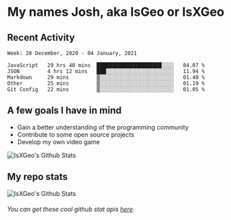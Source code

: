 <h1 align="center">My names Josh, aka IsGeo or IsXGeo</h1>

## Recent Activity
<!--START_SECTION:waka-->
```text
Week: 28 December, 2020 - 04 January, 2021

JavaScript   29 hrs 40 mins  █████████████████████░░░░   84.07 % 
JSON         4 hrs 12 mins   ███░░░░░░░░░░░░░░░░░░░░░░   11.94 % 
Markdown     29 mins         ▒░░░░░░░░░░░░░░░░░░░░░░░░   01.40 % 
Other        25 mins         ▒░░░░░░░░░░░░░░░░░░░░░░░░   01.19 % 
Git Config   22 mins         ▒░░░░░░░░░░░░░░░░░░░░░░░░   01.05 % 
```
<!--END_SECTION:waka-->

## **A few goals I have in mind**

- Gain a better understanding of the programming community
- Contribute to some open source projects
- Develop my own video game

<img align="center" alt="IsXGeo's Github Stats" src="https://github-readme-stats.vercel.app/api/top-langs/?username=IsXGeo&layout=compact"/><br>

## **My repo stats**

<img align="center" alt="IsXGeo's Github Stats" src="https://github-readme-stats.vercel.app/api?username=IsXGeo&count_private=true&show_icons=true&include_all_commits=true"/>

###### You can get these cool github stat apis [here](https://github.com/anuraghazra/github-readme-stats).
